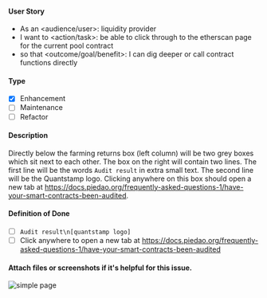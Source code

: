 <!--
Provide a general summary of the issue in the title above and use relevant 
fields below to define the problem.
-->

#### User Story
<!--
- Audience or user can include a person or system, i.e. dev, user, api.
- An action or task this issue will accomplish.
- What is the desired outcome or goal?

NOTE: Feel free to replace this with a general description if a user story doesn't make sense, but
be willing to defend your choice to exclude a user story.
-->
- As an <audience/user>: liquidity provider
- I want to <action/task>: be able to click through to the etherscan page for the current pool contract
- so that <outcome/goal/benefit>: I can dig deeper or call contract functions directly

#### Type
<!--
- Select a type of issue
-->
- [X] Enhancement
- [ ] Maintenance
- [ ] Refactor

#### Description
<!--
- Describe the problem and why this task is needed.
-->

Directly below the farming returns box (left column) will be two grey boxes which sit next to each other. The box on the right will contain two lines. The first line will be the words `Audit result` in extra small text. The second line will be the Quantstamp logo. Clicking anywhere on this box should open a new tab at https://docs.piedao.org/frequently-asked-questions-1/have-your-smart-contracts-been-audited. 

#### Definition of Done
<!--
- How do you know when this issue is completed?
- List acceptance criteria, bullet points are always preferred.
-->

- [ ] `Audit result\n[quantstamp logo]`
- [ ] Click anywhere to open a new tab at https://docs.piedao.org/frequently-asked-questions-1/have-your-smart-contracts-been-audited

#### Attach files or screenshots if it's helpful for this issue.

![simple page](https://piedao-productpage-improvements.netlify.app/img/page08.png)